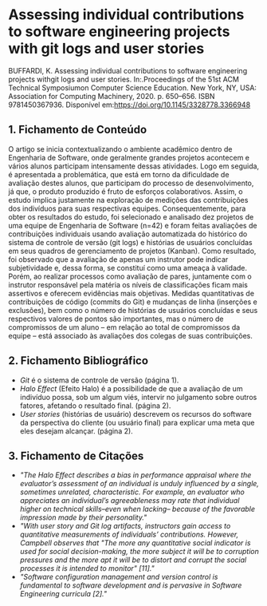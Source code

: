 # Assessing individual contributions to software engineering projects with git logs and user stories

BUFFARDI, K. Assessing individual contributions to software engineering projects withgit logs and user stories. In:.Proceedings  of  the  51st  ACM  Technical  Symposiumon Computer Science Education. New York, NY, USA: Association for Computing Machinery, 2020. p. 650–656. ISBN 9781450367936. Disponível em:<https://doi.org/10.1145/3328778.3366948>

## 1. Fichamento de Conteúdo

O artigo se inicia contextualizando o ambiente acadêmico dentro de Engenharia de Software, onde geralmente grandes projetos acontecem e vários alunos participam intensamente dessas atividades. Logo em seguida, é apresentada a problemática, que está em torno da dificuldade de avaliação destes alunos, que participam do processo de desenvolvimento, já que, o produto produzido é fruto de esforços colaborativos. Assim, o estudo implica justamente na exploração de medições das contribuições dos indivíduos para suas respectivas equipes. Consequentemente, para obter os resultados do estudo, foi selecionado e analisado dez projetos de uma equipe de Engenharia de Software (n=42) e foram feitas avaliações de contribuições individuais usando avaliação automatizada do histórico do sistema de controle de versão (git logs) e histórias de usuários concluídas em seus quadros de gerenciamento de projetos (Kanban). Como resultado, foi observado que a avaliação de apenas um instrutor pode indicar subjetividade e, dessa forma, se constituí como uma ameaça à validade. Porém, ao realizar processos como avaliação de pares, juntamente com o instrutor responsável pela matéria os níveis de classificações ficam mais assertivos e oferecem evidências mais objetivas. Medidas quantitativas de contribuições de código (commits do Git) e mudanças de linha (inserções e exclusões), bem como o número de histórias de usuários concluídas e seus respectivos valores de pontos são importantes, mas o número de compromissos de um aluno – em relação ao total de compromissos da equipe – está associado às avaliações dos colegas de suas contribuições.

## 2. Fichamento Bibliográfico 

* _Git_ é o sistema de controle de versão (página 1).
* _Halo Effect_ (Efeito Halo) é a possibilidade de que a avaliação de um indivíduo possa, sob um algum viés, intervir no julgamento sobre outros fatores, afetando o resultado final. (página 2).
* _User stories_ (histórias de usuário) descrevem os recursos do software da perspectiva do cliente (ou usuário final) para explicar uma meta que eles desejam alcançar. (página 2).

## 3. Fichamento de Citações 

* _"The Halo Effect describes a bias in performance appraisal where the evaluator’s assessment of an individual is unduly influenced by a single, sometimes unrelated, characteristic. For example, an evaluator who appreciates an individual’s agreeableness may rate that individual higher on technical skills–even when lacking– because of the favorable impression made by their personality."_
* _"With user story and Git log artifacts, instructors gain access to quantitative measurements of individuals’ contributions. However, Campbell observes that "The more any quantitative social indicator is used for social decision-making, the more subject it will be to corruption pressures and the more apt it will be to distort and corrupt the social processes it is intended to monitor" [11]."_
* _"Software configuration management and version control is fundamental to software development and is pervasive in Software Engineering curricula [2]."_